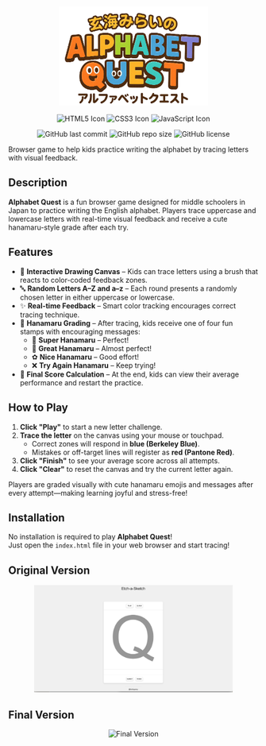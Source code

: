 <div align="center">
  <img src="./images/logo-2.png" alt="Logo" width="300">
  <p>
    <img src="https://img.icons8.com/color/48/000000/html-5.png" alt="HTML5 Icon" width="40" height="40"/>
    <img src="https://img.icons8.com/color/48/000000/css3.png" alt="CSS3 Icon" width="40" height="40"/>
    <img src="https://img.icons8.com/color/48/000000/javascript.png" alt="JavaScript Icon" width="40" height="40"/>
  </p>
</div>

<p align="center">
  <img src="https://img.shields.io/github/last-commit/hellogaray/Genkai-Bowsers-Big-Blast" alt="GitHub last commit">
  <img src="https://img.shields.io/github/repo-size/hellogaray/Genkai-Bowsers-Big-Blast" alt="GitHub repo size">
  <img src="https://img.shields.io/github/license/hellogaray/Genkai-Bowsers-Big-Blast" alt="GitHub license">
</p>

Browser game to help kids practice writing the alphabet by tracing letters with visual feedback.

## Description

**Alphabet Quest** is a fun browser game designed for middle schoolers in Japan to practice writing the English alphabet. Players trace uppercase and lowercase letters with real-time visual feedback and receive a cute hanamaru-style grade after each try.

## Features

- 🎨 **Interactive Drawing Canvas** – Kids can trace letters using a brush that reacts to color-coded feedback zones.
- 🔤 **Random Letters A–Z and a–z** – Each round presents a randomly chosen letter in either uppercase or lowercase.
- ✨ **Real-time Feedback** – Smart color tracking encourages correct tracing technique.
- 🌸 **Hanamaru Grading** – After tracing, kids receive one of four fun stamps with encouraging messages:
  - 💮 **Super Hanamaru** – Perfect!
  - 🌼 **Great Hanamaru** – Almost perfect!
  - ✿ **Nice Hanamaru** – Good effort!
  - ❌ **Try Again Hanamaru** – Keep trying!
- 🎯 **Final Score Calculation** – At the end, kids can view their average performance and restart the practice.

## How to Play

1. **Click "Play"** to start a new letter challenge.
2. **Trace the letter** on the canvas using your mouse or touchpad.
   - Correct zones will respond in **blue (Berkeley Blue)**.
   - Mistakes or off-target lines will register as **red (Pantone Red)**.
3. **Click "Finish"** to see your average score across all attempts.
4. **Click "Clear"** to reset the canvas and try the current letter again.

Players are graded visually with cute hanamaru emojis and messages after every attempt—making learning joyful and stress-free!

## Installation

No installation is required to play **Alphabet Quest**!  
Just open the `index.html` file in your web browser and start tracing!

## Original Version
<div align="center">
  <img src="./images/original.png" alt="Original Version" width="400">
</div>

## Final Version
<div align="center">
  <img src="./images/final.png" alt="Final Version" width="400">
</div>
